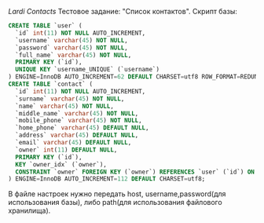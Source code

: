 *Lardi Contacts*
Тестовое задание: "Список контактов".
Скрипт базы:
```sql
CREATE TABLE `user` (
  `id` int(11) NOT NULL AUTO_INCREMENT,
  `username` varchar(45) NOT NULL,
  `password` varchar(45) NOT NULL,
  `full_name` varchar(45) NOT NULL,
  PRIMARY KEY (`id`),
  UNIQUE KEY `username_UNIQUE` (`username`)
) ENGINE=InnoDB AUTO_INCREMENT=62 DEFAULT CHARSET=utf8 ROW_FORMAT=REDUNDANT;
CREATE TABLE `contact` (
  `id` int(11) NOT NULL AUTO_INCREMENT,
  `surname` varchar(45) NOT NULL,
  `name` varchar(45) NOT NULL,
  `middle_name` varchar(45) NOT NULL,
  `mobile_phone` varchar(45) NOT NULL,
  `home_phone` varchar(45) DEFAULT NULL,
  `address` varchar(45) DEFAULT NULL,
  `email` varchar(45) DEFAULT NULL,
  `owner` int(11) DEFAULT NULL,
  PRIMARY KEY (`id`),
  KEY `owner_idx` (`owner`),
  CONSTRAINT `owner` FOREIGN KEY (`owner`) REFERENCES `user` (`id`) ON DELETE NO ACTION ON UPDATE NO ACTION
) ENGINE=InnoDB AUTO_INCREMENT=112 DEFAULT CHARSET=utf8;
```
В файле настроек нужно передать host, username,password(для использования базы), либо path(для использования файлового хранилища).
